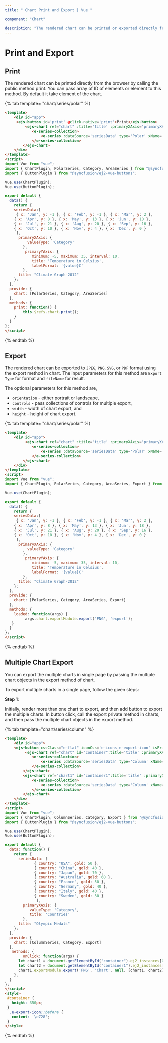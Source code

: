 ```yaml
---
title: " Chart Print and Export | Vue "

component: "Chart"

description: "The rendered chart can be printed or exported directly from the browser by calling the public method print and export."
---
```


# Print and Export

## Print

The rendered chart can be printed directly from the browser by calling the public method print.
You can pass array of ID of elements or element to this method. By default it take element of the chart.

{% tab template= "chart/series/polar" %}

```html
<template>
    <div id="app">
     <ejs-button id='print' @click.native='print'>Print</ejs-button>
         <ejs-chart ref="chart" :title='title' :primaryXAxis='primaryXAxis' :primaryYAxis='primaryYAxis' style="float: left">
            <e-series-collection>
                <e-series :dataSource='seriesData' type='Polar' xName='x' yName='y' drawType='Area'> </e-series>
            </e-series-collection>
        </ejs-chart>
    </div>
</template>
<script>
import Vue from "vue";
import { ChartPlugin, PolarSeries, Category, AreaSeries } from "@syncfusion/ej2-vue-charts";
import { ButtonPlugin } from "@syncfusion/ej2-vue-buttons";

Vue.use(ChartPlugin);
Vue.use(ButtonPlugin);

export default {
  data() {
    return {
    seriesData:[
     { x: 'Jan', y: -1 }, { x: 'Feb', y: -1 }, { x: 'Mar', y: 2 },
    { x: 'Apr', y: 8 }, { x: 'May', y: 13 }, { x: 'Jun', y: 18 },
    { x: 'Jul', y: 21 }, { x: 'Aug', y: 20 }, { x: 'Sep', y: 16 },
    { x: 'Oct', y: 10 }, { x: 'Nov', y: 4 }, { x: 'Dec', y: 0 }
     ],
      primaryXAxis: {
          valueType: 'Category'
        },
         primaryYAxis: {
            minimum: -5, maximum: 35, interval: 10,
            title: 'Temperature in Celsius',
            labelFormat: '{value}C'
        },
      title: "Climate Graph-2012"
    };
  },
  provide: {
    chart: [PolarSeries, Category, AreaSeries]
  },
  methods: {
    print: function() {
        this.$refs.chart.print();
    }
  }
};
</script>
```

{% endtab %}

## Export

The rendered chart can be exported to `JPEG`, `PNG`, `SVG`, or `PDF` format using the export method in chart. The input parameters for this method are `Export Type` for format and `fileName` for result.

The optional parameters for this method are,
* `orientation` - either portrait or landscape,
* `controls` - pass collections of controls for multiple export,
* `width` - width of chart export, and
* `height` - height of chart export.

{% tab template= "chart/series/polar" %}

```html
<template>
    <div id="app">
         <ejs-chart ref="chart" :title='title' :primaryXAxis='primaryXAxis' :primaryYAxis='primaryYAxis' :loaded='loaded'>
            <e-series-collection>
                <e-series :dataSource='seriesData' type='Polar' xName='x' yName='y' drawType='Area'> </e-series>
            </e-series-collection>
        </ejs-chart>
    </div>
</template>
<script>
import Vue from "vue";
import { ChartPlugin, PolarSeries, Category, AreaSeries, Export } from "@syncfusion/ej2-vue-charts";

Vue.use(ChartPlugin);

export default {
  data() {
    return {
    seriesData:[
     { x: 'Jan', y: -1 }, { x: 'Feb', y: -1 }, { x: 'Mar', y: 2 },
    { x: 'Apr', y: 8 }, { x: 'May', y: 13 }, { x: 'Jun', y: 18 },
    { x: 'Jul', y: 21 }, { x: 'Aug', y: 20 }, { x: 'Sep', y: 16 },
    { x: 'Oct', y: 10 }, { x: 'Nov', y: 4 }, { x: 'Dec', y: 0 }
     ],
      primaryXAxis: {
          valueType: 'Category'
        },
         primaryYAxis: {
            minimum: -5, maximum: 35, interval: 10,
            title: 'Temperature in Celsius',
            labelFormat: '{value}C'
        },
      title: "Climate Graph-2012"
    };
  },
  provide: {
    chart: [PolarSeries, Category, AreaSeries, Export]
  },
  methods: {
    loaded: function(args) {
         args.chart.exportModule.export('PNG', 'export');
   }
  }
};
</script>
```

{% endtab %}

## Multiple Chart Export

You can export the multiple charts in single page by passing the multiple chart objects in the export
method of chart.

To export multiple charts in a single page, follow the given steps:

**Step 1**:

Initially, render more than one chart to export, and then add button to export the multiple charts. In
button click, call the export private method in charts, and then pass the multiple chart objects in the
export method.

{% tab template="chart/series/column" %}

```html
<template>
    <div id="app">
    <ejs-button cssClass="e-flat" iconCss='e-icons e-export-icon' isPrimary=true v-on:click.native='onClick' id="exportBtn">EXPORT</ejs-button>
         <ejs-chart ref="chart" id="container":title='title' :primaryXAxis='primaryXAxis'>
            <e-series-collection>
                <e-series :dataSource='seriesData' type='Column' xName='country' yName='gold' name='Gold'> </e-series>
            </e-series-collection>
        </ejs-chart>
        <ejs-chart ref="chart1" id="container1":title='title' :primaryXAxis='primaryXAxis'>
            <e-series-collection>
                <e-series :dataSource='seriesData' type='Column' xName='country' yName='gold' name='Gold'> </e-series>
            </e-series-collection>
        </ejs-chart>
    </div>
</template>
<script>
import Vue from "vue";
import { ChartPlugin, ColumnSeries, Category, Export } from "@syncfusion/ej2-vue-charts";
import { ButtonPlugin } from "@syncfusion/ej2-vue-buttons";

Vue.use(ChartPlugin);
Vue.use(ButtonPlugin);

export default {
  data: function() {
    return {
      seriesData: [
             { country: "USA", gold: 50 },
             { country: "China", gold: 40 },
             { country: "Japan", gold: 70 },
             { country: "Australia", gold: 60 },
             { country: "France", gold: 50 },
             { country: "Germany", gold: 40 },
             { country: "Italy", gold: 40 },
             { country: "Sweden", gold: 30 }
              ],
        primaryXAxis: {
           valueType: 'Category',
           title: 'Countries'
        },
      title: "Olympic Medals"
    };
  },
  provide: {
    chart: [ColumnSeries, Category, Export]
  },
   methods: {
        onClick: function(args) {
      let chart1 = document.getElementById("container").ej2_instances[0];
      let chart2 = document.getElementById("container1").ej2_instances[0];
      chart1.exportModule.export('PNG', 'Chart', null, [chart1, chart2]);
    },
  }
};
</script>
<style>
 #container {
   height: 350px;
 }
  .e-export-icon::before {
   content: '\e728';
 }
</style>
```

{% endtab %}